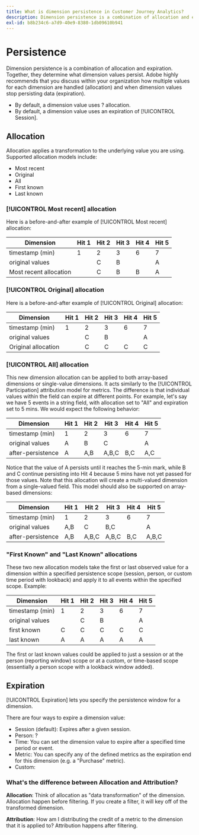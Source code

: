 ```yaml
---
title: What is dimension persistence in Customer Journey Analytics?
description: Dimension persistence is a combination of allocation and expiration. Together, they determine what dimension values persist.
exl-id: b8b234c6-a7d9-40e9-8380-1db09610b941
---
```

# Persistence

Dimension persistence is a combination of allocation and expiration. Together, they determine what dimension values persist. Adobe highly recommends that you discuss within your organization how multiple values for each dimension are handled (allocation) and when dimension values stop persisting data (expiration).

* By default, a dimension value uses ? allocation. 
* By default, a dimension value uses an expiration of [!UICONTROL Session].

## Allocation

Allocation applies a transformation to the underlying value you are using. Supported allocation models include:

* Most recent
* Original
* All
* First known
* Last known

### [!UICONTROL Most recent] allocation

Here is a before-and-after example of [!UICONTROL Most recent] allocation:

| Dimension | Hit 1 | Hit 2 | Hit 3 | Hit 4 | Hit 5 |
| --- | --- | --- | --- | --- | --- |
| timestamp (min) | 1 | 2 | 3 | 6 | 7 |
| original values |  | C | B |  | A |
| Most recent allocation |  | C | B | B | A |

### [!UICONTROL Original] allocation

Here is a before-and-after example of [!UICONTROL Original] allocation:

| Dimension | Hit 1 | Hit 2 | Hit 3 | Hit 4 | Hit 5 |
| --- | --- | --- | --- | --- | --- |
| timestamp (min) | 1 | 2 | 3 | 6 | 7 |
| original values |  | C | B |  | A |
| Original allocation |  | C | C | C | C |

### [!UICONTROL All] allocation

This new dimension allocation can be applied to both array-based dimensions or single-value dimensions. It acts similarly to the [!UICONTROL Participation] attribution model for metrics. The difference is that individual values within the field can expire at different points. For example, let's say we have 5 events in a string field, with allocation set to "All" and expiration set to 5 mins. We would expect the following behavior:

| Dimension | Hit 1 | Hit 2 | Hit 3 | Hit 4 | Hit 5 |
| --- | --- | --- | --- | --- | --- |
| timestamp (min) | 1 | 2 | 3 | 6 | 7 |
| original values | A | B | C |  | A |
| after-persistence | A | A,B | A,B,C | B,C | A,C |

Notice that the value of A persists until it reaches the 5-min mark, while B and C continue persisting into Hit 4 because 5 mins have not yet passed for those values. Note that this allocation will create a multi-valued dimension from a single-valued field. This model should also be supported on array-based dimensions:

| Dimension | Hit 1 | Hit 2 | Hit 3 | Hit 4 | Hit 5 |
| --- | --- | --- | --- | --- | --- |
| timestamp (min) | 1 | 2 | 3 | 6 | 7 |
| original values | A,B | C | B,C |  | A |
| after-persistence | A,B | A,B,C | A,B,C | B,C | A,B,C |

### "First Known" and "Last Known" allocations

These two new allocation models take the first or last observed value for a dimension within a specified persistence scope (session, person, or custom time period with lookback) and apply it to all events within the specified scope. Example:

| Dimension | Hit 1 | Hit 2 | Hit 3 | Hit 4 | Hit 5 |
| --- | --- | --- | --- | --- | --- |
| timestamp (min) | 1 | 2 | 3 | 6 | 7 |
| original values |  | C | B |  | A |
| first known | C | C | C | C | C |
| last known | A | A | A | A | A |

The first or last known values could be applied to just a session or at the person (reporting window) scope or at a custom, or time-based scope (essentially a person scope with a lookback window added).

## Expiration

[!UICONTROL Expiration] lets you specify the persistence window for a dimension.

There are four ways to expire a dimension value:

* Session (default): Expires after a given session.
* Person: ?
* Time: You can set the dimension value to expire after a specified time period or event.
* Metric: You can specify any of the defined metrics as the expiration end for this dimension (e.g. a "Purchase" metric).
* Custom: 

### What's the difference between Allocation and Attribution?

**Allocation**: Think of allocation as "data transformation" of the dimension. Allocation happen before filtering. If you create a filter, it will key off of the transformed dimension.

**Attribution**: How am I distributing the credit of a metric to the dimension that it is applied to? Attribution happens after filtering.
